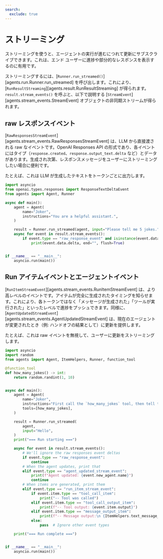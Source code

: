 ```yaml
---
search:
  exclude: true
---
```

# ストリーミング

ストリーミングを使うと、エージェントの実行が進むにつれて更新にサブスクライブできます。これは、エンド ユーザーに進捗や部分的なレスポンスを表示するのに有用です。

ストリーミングするには、[`Runner.run_streamed()`][agents.run.Runner.run_streamed] を呼び出します。これにより、[`RunResultStreaming`][agents.result.RunResultStreaming] が得られます。`result.stream_events()` を呼ぶと、以下で説明する [`StreamEvent`][agents.stream_events.StreamEvent] オブジェクトの非同期ストリームが得られます。

## raw レスポンスイベント

[`RawResponsesStreamEvent`][agents.stream_events.RawResponsesStreamEvent] は、LLM から直接渡される raw なイベントです。OpenAI Responses API の形式であり、各イベントにはタイプ（`response.created`、`response.output_text.delta` など）とデータがあります。生成され次第、レスポンスメッセージをユーザーにストリーミングしたい場合に便利です。

たとえば、これは LLM が生成したテキストをトークンごとに出力します。

```python
import asyncio
from openai.types.responses import ResponseTextDeltaEvent
from agents import Agent, Runner

async def main():
    agent = Agent(
        name="Joker",
        instructions="You are a helpful assistant.",
    )

    result = Runner.run_streamed(agent, input="Please tell me 5 jokes.")
    async for event in result.stream_events():
        if event.type == "raw_response_event" and isinstance(event.data, ResponseTextDeltaEvent):
            print(event.data.delta, end="", flush=True)


if __name__ == "__main__":
    asyncio.run(main())
```

## Run アイテムイベントとエージェントイベント

[`RunItemStreamEvent`][agents.stream_events.RunItemStreamEvent] は、より高レベルのイベントです。アイテムが完全に生成されたタイミングを知らせます。これにより、各トークンではなく「メッセージが生成された」「ツールが実行された」といったレベルで進捗をプッシュできます。同様に、[`AgentUpdatedStreamEvent`][agents.stream_events.AgentUpdatedStreamEvent] は、現在のエージェントが変更されたとき（例: ハンドオフの結果として）に更新を提供します。

たとえば、これは raw イベントを無視して、ユーザーに更新をストリーミングします。

```python
import asyncio
import random
from agents import Agent, ItemHelpers, Runner, function_tool

@function_tool
def how_many_jokes() -> int:
    return random.randint(1, 10)


async def main():
    agent = Agent(
        name="Joker",
        instructions="First call the `how_many_jokes` tool, then tell that many jokes.",
        tools=[how_many_jokes],
    )

    result = Runner.run_streamed(
        agent,
        input="Hello",
    )
    print("=== Run starting ===")

    async for event in result.stream_events():
        # We'll ignore the raw responses event deltas
        if event.type == "raw_response_event":
            continue
        # When the agent updates, print that
        elif event.type == "agent_updated_stream_event":
            print(f"Agent updated: {event.new_agent.name}")
            continue
        # When items are generated, print them
        elif event.type == "run_item_stream_event":
            if event.item.type == "tool_call_item":
                print("-- Tool was called")
            elif event.item.type == "tool_call_output_item":
                print(f"-- Tool output: {event.item.output}")
            elif event.item.type == "message_output_item":
                print(f"-- Message output:\n {ItemHelpers.text_message_output(event.item)}")
            else:
                pass  # Ignore other event types

    print("=== Run complete ===")


if __name__ == "__main__":
    asyncio.run(main())
```